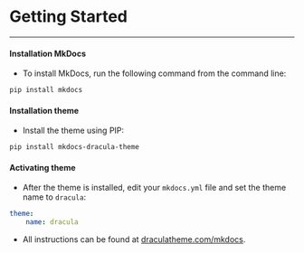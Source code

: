 # Getting Started

---

#### Installation MkDocs

- To install MkDocs, run the following command from the command line:

```bash
pip install mkdocs
```

#### Installation theme

- Install the theme using PIP:

```bash
pip install mkdocs-dracula-theme
```

#### Activating theme

- After the theme is installed, edit your `mkdocs.yml` file and set the theme name to `dracula`:

```yml
theme:
    name: dracula
```

- All instructions can be found at [draculatheme.com/mkdocs](https://draculatheme.com/mkdocs).
